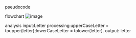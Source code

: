 pseudocode

flowchart
![image](https://github.com/SWEG-2015EC-Batch/Binary-Bombers/assets/149236920/edf7df6f-62fa-4b79-b331-c78ed4a0ffe2)

analysis
input:Letter
processing:upperCaseLetter = toupper(letter);lowerCaseLetter = tolower(letter).
output: letter
